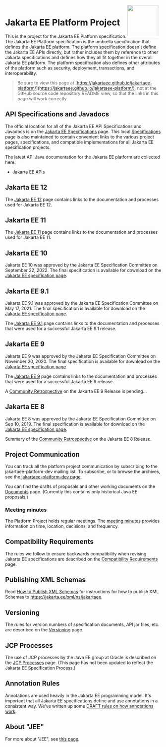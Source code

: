 <img src="assets/images/jakarta_ee_logo_schooner_color_stacked_default.png" width="100" style="float: right; margin-right: 10px;"/>

# Jakarta EE Platform Project

This is the project for the Jakarta EE Platform specification.  The Jakarta
EE Platform specification is the umbrella specification that defines
the Jakarta EE platform.  The platform specification doesn't define the
Jakarta EE APIs directly, but rather includes them by reference to other
Jakarta specifications and defines how they all fit together in the
overall Jakarta EE platform.  The platform specification also defines
other attributes of the platform such as security, deployment,
transactions, and interoperability.

> Be sure to view this page at
[https://jakartaee.github.io/jakartaee-platform/](https://jakartaee.github.io/jakartaee-platform/),
not at the GitHub source code repository README view, so that the links in
this page will work correctly.

## API Specifications and Javadocs

The official location for all of the Jakarta EE API Specifications and Javadocs is on the [Jakarta EE Specifications](https://jakarta.ee/specifications/) page.
This local [Specifications](Specifications) page is also maintained to contain convenient links to the various project
pages, specifications, and compatible implementations for all Jakarta EE specification projects.

The latest API Java documentation for the Jakarta EE platform are collected here:

* [Jakarta EE APIs](https://jakarta.ee/specifications/platform/10/apidocs/)

## Jakarta EE 12

The [Jakarta EE 12](jakartaee12) page contains links to the documentation and processes used for Jakarta EE 12.

## Jakarta EE 11

The [Jakarta EE 11](jakartaee11) page contains links to the documentation and processes used for Jakarta EE 11.

## Jakarta EE 10

Jakarta EE 10 was approved by the Jakarta EE Specification Committee
on September 22, 2022.
The final specification is available for download on the
[Jakarta EE specification page](https://jakarta.ee/specifications/platform/10/).

## Jakarta EE 9.1

Jakarta EE 9.1 was approved by the Jakarta EE Specification Committee
on May 17, 2021.
The final specification is available for download on the
[Jakarta EE specification page](https://jakarta.ee/specifications/platform/9.1/).

The [Jakarta EE 9.1](jakartaee9/JakartaEE9.1) page contains links to the documentation and processes that were used for a successful Jakarta EE 9.1 release.

## Jakarta EE 9

Jakarta EE 9 was approved by the Jakarta EE Specification Committee
on November 20, 2020.
The final specification is available for download on the
[Jakarta EE specification page](https://jakarta.ee/specifications/platform/9/).

The [Jakarta EE 9](jakartaee9/JakartaEE9) page contains links to the documentation and processes that were used for a successful Jakarta EE 9 release.

A [Community Retrospective]() on the Jakarta EE 9 Release is pending...

## Jakarta EE 8

Jakarta EE 8 was approved by the Jakarta EE Specification Committee
on Sep 10, 2019.
The final specification is available for download on the
[Jakarta EE specification page](https://jakarta.ee/specifications/platform/8/).

Summary of the [Community Retrospective](jakartaee8/Summary_of_Community_Retrospective_on_Jakarta_EE_8_Release.pdf) on the Jakarta EE 8 Release.

## Project Communication

You can track all the platform project communication by
subscribing to the jakartaee-platform-dev mailing list.
To subscribe, or to browse the archives, see the
[jakartaee-platform-dev page](https://accounts.eclipse.org/mailing-list/jakartaee-platform-dev).

You can find the drafts of proposals and other working
documents on the [Documents](Documents) page.
(Currently this contains only historical Java EE proposals.)

### Meeting minutes

The Platform Project holds regular meetings.  The [meeting minutes](minutes/minutes.html) provides information on time, location, decisions, and frequency.

## Compatibility Requirements

The rules we follow to ensure backwards compatibility when revising
Jakarta EE specifications are described on the
[Compatibility Requirements](CompatibilityRequirements) page.

## Publishing XML Schemas

Read [How to Publish XML Schemas](publish-xml-schemas) for instructions for how to publish XML Schemas to https://jakarta.ee/xml/ns/jakartaee.

## Versioning

The rules for version numbers of specification documents, API jar files,
etc. are described on the [Versioning](Versioning) page.

## JCP Processes

The use of JCP processes by the Java EE group at Oracle is described on the
[JCP Processes](JCPProcesses) page.
(This page has not been updated to reflect the Jakarta EE Specification Process.)

## Annotation Rules

Annotations are used heavily in the Jakarta EE programming model.
It's important that all Jakarta EE specifications define and use
annotations in a consistent way.
We've written up some [DRAFT rules on how annotations work](AnnotationRules).

## About "JEE"

For more about "JEE", see [this page](JEE).

